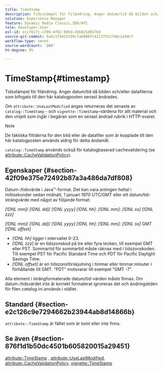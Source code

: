 ```yaml
---
title: TimeStamp
description: Tidsstämpel för filändring. Anger datum/tid då bilden och/eller datafilerna som bifogats till den här katalogposten senast ändrades.
solution: Experience Manager
feature: Dynamic Media Classic,SDK/API
role: Developer,User
exl-id: ecc7617c-c390-4f82-905d-45b825d0176d
source-git-commit: 6a4c1f4425199cfa6088fc42137552748c1a9dcf
workflow-type: tm+mt
source-wordcount: '264'
ht-degree: 0%

---
```


# TimeStamp{#timestamp}

Tidsstämpel för filändring. Anger datum/tid då bilden och/eller datafilerna som bifogats till den här katalogposten senast ändrades.

Om `attribute::UseLastModified` anges returneras det senaste av `catalog::TimeStamp` - och `vignette::TimeStamp`-värdena för allt material och den vinjett som ingår i begäran som en senast ändrad rubrik i HTTP-svaret.

>[!NOTE]
>
>De faktiska filtiderna för den bild eller de datafiler som är kopplade till den här katalogposten används aldrig för detta ändamål.

`catalog::TimeStamp` används också för katalogbaserad cachevalidering (se [attribute::CacheValidationPolicy](/help/aem-is-ir-api/ir-api/material-cat/image-rendering-api-ref/c-ir-material-catalog/c-ir-attributes-reference/r-ir-cachevalidationpolicy.md)).

## Egenskaper {#section-42f09e375e72492b87a3a486da7df808}

Datum-/tidsvärde i Java™-format. Det kan vara antingen heltal i millisekunder sedan midnatt, 1 januari 1970 UTC/GMT eller ett datum/tid-strängvärde med något av följande format:

*[!DNL mm]*/ *[!DNL dd]*/ *[!DNL yyyy]* *[!DNL hh]*: *[!DNL mm]*: *[!DNL ss]* *[!DNL zzz]*

*[!DNL mm]*/ *[!DNL dd]*/ *[!DNL yyyy]* *[!DNL hh]*: *[!DNL mm]*: *[!DNL ss]* GMT *[!DNL offset]*

* *[!DNL hh]* ligger i intervallet 0-23.
* *[!DNL zzz]* är en tidszonskod på tre eller fyra tecken, till exempel GMT eller PST. Sommartid för sommartid måste räknas med i tidszonskoden. Till exempel PST för Pacific Standard Time och PDT för Pacific Daylight Savings Time.
* *[!DNL offset]* är en tidszonsförskjutning i timmar eller timmar:minuter i förhållande till GMT. &quot;PDT&quot; motsvarar till exempel &quot;GMT -7&quot;.

Alla element i strängformaterade datum/tid-värden måste finnas. Om datum-/tidsvärdet inte är korrekt formaterat ignoreras det och ändringstiden för filen *catalog*.ini används i stället.

## Standard {#section-e2c126c9e7294662b23944ab8d14866b}

`attribute::TimeStamp` är fältet som är tomt eller inte finns.

## Se även {#section-876f1d1b50dc4501b605820015a29451}

[attribute::TimeStamp](../../../../../ir-api/material-cat/image-rendering-api-ref/c-ir-material-catalog/c-ir-attributes-reference/r-ir-timestamp.md#reference-8373ad4ee03d4e4b9a8fc96cf42b3181) , [attribute::UseLastModified](../../../../../ir-api/material-cat/image-rendering-api-ref/c-ir-material-catalog/c-ir-attributes-reference/r-ir-uselastmodified.md#reference-d2ab628c9e004fedbd38324866dbca1d), [attribute::CacheValidationPolicy](../../../../../ir-api/material-cat/image-rendering-api-ref/c-ir-material-catalog/c-ir-attributes-reference/r-ir-cachevalidationpolicy.md#reference-2d71679733474d8aa116db6ceba87fa4), [vignette::TimeStamp](../../../../../ir-api/material-cat/image-rendering-api-ref/c-ir-material-catalog/c-ir-vignette-map-reference/r-ir-timestamp-vignette.md#reference-d57cdd40a6a645d199dbb1d56cc85bc1)
